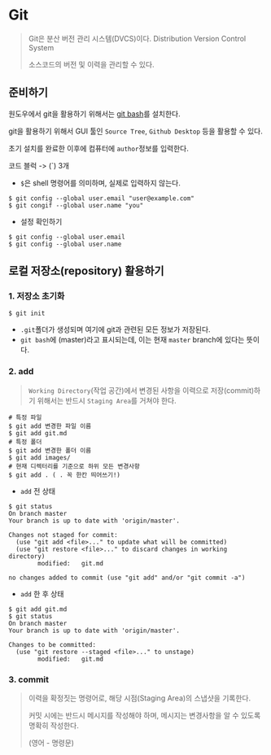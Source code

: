 # Git

> Git은 분산 버전 관리 시스템(DVCS)이다. Distribution Version Control System
>
> 소스코드의 버전 및 이력을 관리할 수 있다.



## 준비하기

원도우에서 git을 활용하기 위해서는 [git bash](https://git-scm.com/downloads)를 설치한다. 

git을 활용하기 위해서 GUI 툴인 `Source Tree`, `Github Desktop` 등을 활용할 수 있다.

초기 설치를 완료한 이후에 컴퓨터에 `author`정보를 입력한다.

코드 블럭 -> (`) 3개

* `$`은 shell 명령어를 의미하며, 실제로 입력하지 않는다. 

```shell
$ git config --global user.email "user@example.com"
$ git congif --global user.name "you"
```

* 설정 확인하기

```shell
$ git config --global user.email
$ git config --global user.name
```



## 로컬 저장소(repository) 활용하기

### 1. 저장소 초기화

```shell
$ git init
```

* `.git`폴더가 생성되며 여기에 git과 관련된 모든 정보가 저장된다.
* `git bash`에 (master)라고 표시되는데, 이는 현재 `master` branch에 있다는 뜻이다.



### 2. add

> `Working Directory`(작업 공간)에서 변경된 사항을 이력으로 저장(commit)하기 위해서는 반드시 `Staging Area`를 거쳐야 한다.

```shell
# 특정 파일
$ git add 변경한 파일 이름
$ git add git.md
# 특정 폴더
$ git add 변경한 폴더 이름
$ git add images/
# 현재 디렉터리를 기준으로 하위 모든 변경사항
$ git add . ( . 꼭 한칸 띄어쓰기!)
```

* `add` 전 상태

```shell
$ git status
On branch master
Your branch is up to date with 'origin/master'.

Changes not staged for commit:
  (use "git add <file>..." to update what will be committed)
  (use "git restore <file>..." to discard changes in working directory)
        modified:   git.md

no changes added to commit (use "git add" and/or "git commit -a")
```

* `add` 한 후 상태

```shell
$ git add git.md
$ git status
On branch master
Your branch is up to date with 'origin/master'.

Changes to be committed:
  (use "git restore --staged <file>..." to unstage)
        modified:   git.md
```



### 3. commit

> 이력을 확정짓는 명령어로, 해당 시점(Staging Area)의 스냅샷을 기록한다. 
>
> 커밋 시에는 반드시 메시지를 작성해야 하며, 메시지는 변경사항을 알 수 있도록 명확히 작성한다.
>
> (영어 - 명령문)



